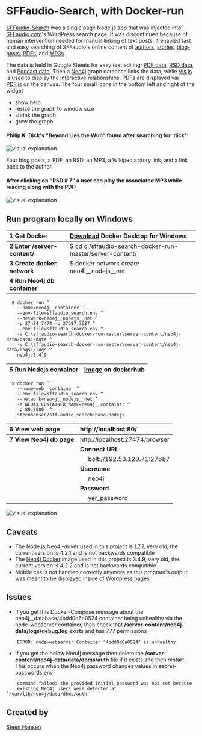     # SFFaudio-Search, with Docker-run  [comment]: <>  ( Use https://stackedit.io/app# to edit )  [SFFaudio-Search](http://192.53.120.71) was a single page Node.js app that was injected into [SFFaudio.com](https://www.sffaudio.com/)'s WordPress search page. It was discontinued because of human intervention needed for manual linking of text posts. It enabled fast and easy searching of SFFaudio's online content of [authors](http://192.53.120.71/?author=larry-niven), [stories](http://192.53.120.71/?book=beyond-lies-the-wub&author=philip-k-dick), [blog-posts](http://192.53.120.71/?book=beyond-lies-the-wub&author=philip-k-dick&view=post_book&choice=4), [PDFs](http://192.53.120.71/?book=beyond-lies-the-wub&author=philip-k-dick&view=pdf&choice=1), and [MP3s](http://192.53.120.71/?book=beyond-lies-the-wub&author=philip-k-dick&view=rsd&choice=1).  The data is held in Google Sheets for easy text editing; [PDF data](https://docs.google.com/spreadsheets/d/1sbQ8NR7hvcm4EjSlyhmte0rYtI_G3vnc1o5KLPAW2lc/), [RSD data](https://docs.google.com/spreadsheets/d/1VFMgWy6wmTkFIpeNW-NkZdWmpz5iZcuULgMpjn8_QgU/), and  [Podcast data](https://docs.google.com/spreadsheets/d/1cWtA1AaY83cBuU_6vt64adDeR-dfT-X1U5VgvCRVMAg/). Then a [Neo4j](https://neo4j.com/) graph database links the data, while [Vis.js](http://visjs.org/) is used to display the interactive relationships. PDFs are displayed via [PDF.js](https://github.com/mozilla/pdf.js) on the canvas. The four small icons in the bottom left and right of the widget- show help- resize the graph to window size- shrink the graph- grow the graph  #### Philip K. Dick's "Beyond Lies the Wub" found after searching for 'dick':![visual explanation](https://github.com/steenhansen/sffaudio-search/blob/master/beyond-the-wub-book.png)Four blog posts, a PDF, an RSD, an MP3, a Wikipedia story link, and a link back to the author.#### After clicking on "RSD # 7" a user can play the associated MP3 while reading along with the PDF:![visual explanation](https://github.com/steenhansen/sffaudio-search/blob/master/beyond-the-wub-rsd.png)## Run program locally on Windows1 Get Docker | [Download](https://hub.docker.com/editions/community/docker-ce-desktop-windows/) Docker Desktop for Windows| :-- | :-- |**2 Enter /server-content/** | \$ cd c:/sffaudio-search-docker-run-master/server-content/**3 Create docker network** | $ docker network create neo4j__nodejs__net**4 Run Neo4j db container** | &nbsp;```  $ docker run ^    --name=neo4j__container ^    --env-file=sffaudio_search.env ^    --network=neo4j__nodejs__net ^    -p 27474:7474 -p 27687:7687 ^    --env-file=sffaudio_search.env ^    -v C:\sffaudio-search-docker-run-master\server-content/neo4j-data/data:/data ^    -v C:\sffaudio-search-docker-run-master\server-content/neo4j-data/logs:/logs ^    neo4j:3.4.9```5 Run Nodejs container | [Image](https://hub.docker.com/repository/docker/steenhansen/sff-audio-search) on dockerhub------------ | -------------```   $ docker run ^    --name=web__container ^    --env-file=sffaudio_search.env ^    --network=neo4j__nodejs__net ^    -e NEO4J_CONTAINER_NAME=neo4j__container ^    -p 80:8080  ^    steenhansen/sff-audio-search:base-nodejs```6 View web page | http://localhost:80/| :-- | :-- |**7 View Neo4j db page** | http://localhost:27474/browser&nbsp; | **Connect URL**&nbsp; |   &nbsp;&nbsp;&nbsp;&nbsp;    bolt://192.53.120.71:27687&nbsp; | **Username**&nbsp; |   &nbsp;&nbsp;&nbsp;&nbsp;    neo4j&nbsp; | **Password**&nbsp; |   &nbsp;&nbsp;&nbsp;&nbsp;    yer_password		   ![visual explanation](https://github.com/steenhansen/sffaudio-search-docker-compose/blob/master/docker-desktop.png)## Caveats- The Node.js Neo4j-driver used in this project is [1.7.7](https://www.npmjs.com/package/neo4j-driver/v/1.7.7), very old, the current version is 4.2.1 and is not backwards compatible- The [Neo4j Docker](https://hub.docker.com/_/neo4j) image used in this project is 3.4.9, very old, the current version is 4.2.2 and is not backwards compatible- Mobile css is not handled correctly anymore as this program's output was meant to be displayed inside of Wordpress pages## Issues  - If you get this Docker-Compose message about the neo4j__database/4bdd0d6a0524 container being unhealthy via the node-webserver container, then check that **/server-content/neo4j-data/logs/debug.log** exists and has 777 permissions  ```    ERROR: node-webserver Container "4bdd0d6a0524" is unhealthy```- If you get the below Neo4j message then delete the **/server-content/neo4j-data/data/dbms/auth** file if it exists and then restart. This occurs when the Neo4j password changes values in secret-passwords.env ```    command failed: the provided initial password was not set because    existing Neo4j users were detected at `/var/lib/neo4j/data/dbms/auth````## Created by[Steen Hansen](https://github.com/steenhansen)